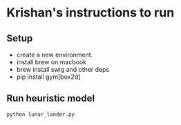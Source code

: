 # Krishan's instructions to run

## Setup
- create a new environment.
- install brew on macbook
- brew install swig and other deps
- pip install gym[box2d]

## Run heuristic model

    python lunar_lander.py